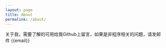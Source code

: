 ```yaml
---
layout: page
title: About
permalink: /about/
---
```


关于我，需要了解的可用给我Github上留言，如果是非程序相关的问题，请发邮件 {{email}}
